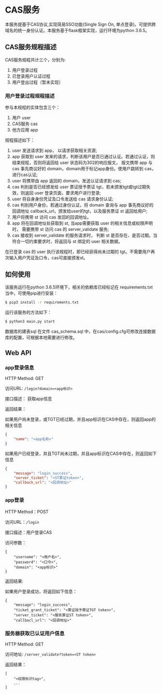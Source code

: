 # CAS服务
本服务提基于CAS协议,实现简易SSO功能(Single Sign On, 单点登录)。可提供跨域名的统一身份认证。本服务基于flask框架实现，运行环境为python 3.6.5。

## CAS服务规程描述

CAS服务规程共计三个，分别为:
1. 用户登录过程
2. 已登录用户认证过程
3. 用户登出过程（暂未实现）

### 用户登录过程规程描述
参与本规程的实体包含三个：
1. 用户 user
2. CAS服务 cas
3. 他方应用 app

规程描述如下：
1. user 发送请求到 app， 以请求获取相关资源;
2. app 获取到 user 发来的请求，判断该用户是否已通过认证。若通过认证，则结束规程，否则将返回给 user 状态码为302的响应报文，
报文携带 app 与 cas 事先商议好的 domain，domain用于标记app身份。使用户跳转到 cas，进行cas认证;
3. user 将携带由 app 返回的 domain，发送认证请求到 cas;
4. cas 判别是否已经颁发给 user 票证授予票证 tgt，若未颁发tgt或tgt过期失效，则返回 user 登录页面，要求用户进行登录;
5. user 将自身身份凭证及口令发送给 cas 请求身份认证;
6. cas 判别用户身份，若通过身份认证，将 domain 查询与 app 事先商议好的回调地址 callback_url，颁发给user的tgt，以及服务票证 st 返回给用户;
7. 用户将携带 st 访问 cas 发回的回调地址。
8. app 将在回调地址处获取到 st, 当app需要获取 user 的相关信息或权限声明时， 需要携带 st 访问 cas 的 server_validate 服务;
9. cas 接收到 server_validate 的服务请求时， 判断 st 是否存在、是否过期。当符合一切约束要求时，将返回与 st 绑定的 user 相关数据。

在已登录 cas 的 user 执行该规程时，即已经获得尚未过期的 tgt。不需要用户再次输入用户凭证及口令，cas可直接颁发st。

## 如何使用
该服务运行在python 3.6.5环境下，相关的依赖库已经标记在 requirements.txt 当中，可使用pip进行安装：
```bash
$ pip3 install -r requirements.txt
```

运行该服务的方法如下：
```bash
$ python3 main.py start
```

数据库的建表sql 在文件 cas_schema.sql 中，在cas/config.cfg可修改连接数据库的配置，可根据本地需要进行修改。

## Web API

### app登录信息
HTTP Method: GET

访问URL: ```/login?domain=<app标识>```

接口描述： 获取app信息

返回结果： 

如果用户尚未登录，或TGT已经过期，并且app标识在CAS中存在，则返回app的相关信息
```json
{
    "name": "<app名称>"
}
```

如果用户已经登录，并且TGT尚未过期，并且app标识在CAS中存在，则返回如下信息
```json
{
    "message": "login_success",
    "server_ticket": "<ST票证token>",
    "callback_url": "<回调地址>"
}
```

### app登录
HTTP Method：POST

访问URL：```/login```

接口描述：用户登录CAS

访问参数：
```
{
    "username": "<用户名>",
    "password": "<口令>",
    "domain": "<app标识>"
}
```

返回结果:

如果用户登录成功，将返回如下信息：
```
{
    "message": "login_success",
    "ticket_grant_ticket": "<票证授予票证TGT token>",
    "server_ticket": "<服务票证ST token>",
    "callbacl_url": "<回调地址>"
```

### 服务器获取已认证用户信息
HTTP Method: GET

访问地址: ```/server_validate?token=<ST token>```

返回结果：
```
[
    "<权限标识tag>",
    ...
]
```
